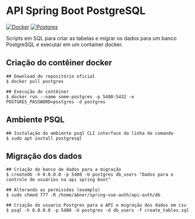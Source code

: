 # API Spring Boot PostgreSQL

[![Docker](https://img.shields.io/badge/docker-latest-green)](https://www.docker.com/)
[![Postgres](https://img.shields.io/badge/postgres-latest-green)](https://www.postgresql.org/)

Scripts em SQL para criar as tabelas e migrar os dados para um banco PostgreSQL e executar em um container docker.

## Criação do contêiner docker

```
## Download do repositório oficial
$ docker pull postgres

## Execução do contêiner
$ docker run --name some-postgres -p 5480:5432 -e POSTGRES_PASSWORD=postgres -d postgres
```

## Ambiente PSQL
```
## Instalação do ambiente psql CLI interface da linha de comando
$ sudo apt install postgresql
```

## Migração dos dados
```
## Criação do banco de dados para a migração
$ createdb -h 0.0.0.0 -p 5480 -U postgres db_users "Dados para o controle de usuários na api spring boot"

## Alterando as permissões (exemplo)
$ sudo chmod 777 -R /home/abner/spring-vue-auth/api-auth/db

## Criação do usuario Postgres para a API e migração dos dados em csv
$ psql -h 0.0.0.0 -p 5480 -U postgres -d db_users -f create_tables.sql
```